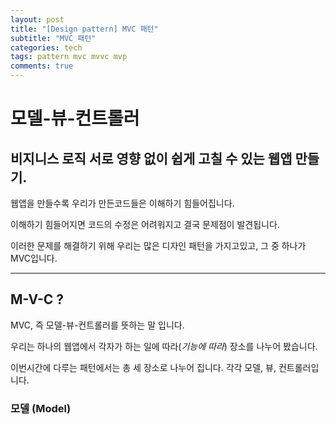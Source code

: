 ```yaml
---
layout: post
title: "[Design pattern] MVC 패턴"
subtitle: "MVC 패턴"
categories: tech
tags: pattern mvc mvvc mvp
comments: true
---
```


모델-뷰-컨트롤러
===============

비지니스 로직 서로 영향 없이 쉽게 고칠 수 있는 웹앱 만들기.
-------------



웹앱을 만들수록 우리가 만든코드들은 이해하기 힘들어집니다.

이해하기 힘들어지면 코드의 수정은 어려워지고 결국 문제점이 발견됩니다.

이러한 문제를 해결하기 위해 우리는 많은 디자인 패턴을 가지고있고, 그 중 하나가 MVC입니다.

***

## M-V-C ?

MVC, 즉 모델-뷰-컨트롤러를 뜻하는 말 입니다.

우리는 하나의 웹앱에서 각자가 하는 일에 따라(*기능에 따라*) 장소를 나누어 봤습니다.

이번시간에 다루는 패턴에서는 총 세 장소로 나누어 집니다.
각각 모델, 뷰, 컨트롤러입니다.


### 모델 (Model)

